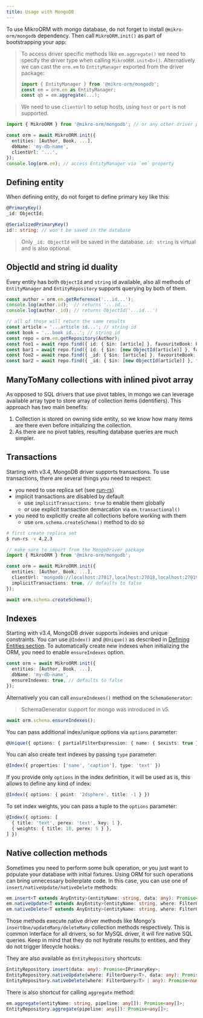 ```yaml
---
title: Usage with MongoDB
---
```


To use MikroORM with mongo database, do not forget to install `@mikro-orm/mongodb` dependency. Then call `MikroORM.init()` as part of bootstrapping your app:

> To access driver specific methods like `em.aggregate()` we need to specify the driver type when calling `MikroORM.init<D>()`. Alternatively we can cast the `orm.em` to `EntityManager` exported from the driver package:
>
> ```ts
> import { EntityManager } from '@mikro-orm/mongodb';
> const em = orm.em as EntityManager;
> const qb = em.aggregate(...);
> ```

> We need to use `clientUrl` to setup hosts, using `host` or `port` is not supported.

```ts
import { MikroORM } from '@mikro-orm/mongodb'; // or any other driver package

const orm = await MikroORM.init({
  entities: [Author, Book, ...],
  dbName: 'my-db-name',
  clientUrl: '...',
});
console.log(orm.em); // access EntityManager via `em` property
```

## Defining entity

When defining entity, do not forget to define primary key like this:

```ts
@PrimaryKey()
_id: ObjectId;

@SerializedPrimaryKey()
id!: string; // won't be saved in the database
```

> Only `_id: ObjectId` will be saved in the database. `id: string` is virtual and is also optional.

## ObjectId and string id duality

Every entity has both `ObjectId` and `string` id available, also all methods of `EntityManager` and `EntityRepository` supports querying by both of them.

```ts
const author = orm.em.getReference('...id...');
console.log(author.id);  // returns '...id...'
console.log(author._id); // returns ObjectId('...id...')

// all of those will return the same results
const article = '...article id...'; // string id
const book = '...book id...'; // string id
const repo = orm.em.getRepository(Author);
const foo1 = await repo.find({ id: { $in: [article] }, favouriteBook: book });
const bar1 = await repo.find({ id: { $in: [new ObjectId(article)] }, favouriteBook: new ObjectId(book) });
const foo2 = await repo.find({ _id: { $in: [article] }, favouriteBook: book });
const bar2 = await repo.find({ _id: { $in: [new ObjectId(article)] }, favouriteBook: new ObjectId(book) });
```

## ManyToMany collections with inlined pivot array

As opposed to SQL drivers that use pivot tables, in mongo we can leverage available array type to store array of collection items (identifiers). This approach has two main benefits:

1. Collection is stored on owning side entity, so we know how many items are there even before initializing the collection.
2. As there are no pivot tables, resulting database queries are much simpler.

## Transactions

Starting with v3.4, MongoDB driver supports transactions. To use transactions, there are several things you need to respect:

- you need to use replica set (see [run-rs](https://github.com/vkarpov15/run-rs))
- implicit transactions are disabled by default
  - use `implicitTransactions: true` to enable them globally
  - or use explicit transaction demarcation via `em.transactional()`
- you need to explicitly create all collections before working with them
  - use `orm.schema.createSchema()` method to do so

```sh
# first create replica set
$ run-rs -v 4.2.3
```

```ts
// make sure to import from the MongoDriver package
import { MikroORM } from '@mikro-orm/mongodb';

const orm = await MikroORM.init({
  entities: [Author, Book, ...],
  clientUrl: 'mongodb://localhost:27017,localhost:27018,localhost:27019/my-db-name?replicaSet=rs0',
  implicitTransactions: true, // defaults to false
});

await orm.schema.createSchema();
```

## Indexes

Starting with v3.4, MongoDB driver supports indexes and unique constraints. You can use `@Index()` and `@Unique()` as described in [Defining Entities section](./defining-entities.md#indexes). To automatically create new indexes when initializing the ORM, you need to enable `ensureIndexes` option.

```ts
const orm = await MikroORM.init({
  entities: [Author, Book, ...],
  dbName: 'my-db-name',
  ensureIndexes: true, // defaults to false
});
```

Alternatively you can call `ensureIndexes()` method on the `SchemaGenerator`:

> SchemaGenerator support for mongo was introduced in v5.

```ts
await orm.schema.ensureIndexes();
```

You can pass additional index/unique options via `options` parameter:

```ts
@Unique({ options: { partialFilterExpression: { name: { $exists: true } } }})
```

You can also create text indexes by passing `type` parameter:

```ts
@Index({ properties: ['name', 'caption'], type: 'text' })
```

If you provide only `options` in the index definition, it will be used as is, this allows to define any kind of index:

```ts
@Index({ options: { point: '2dsphere', title: -1 } })
```

To set index weights, you can pass a tuple to the `options` parameter:

```ts
@Index({ options: [
  { title: 'text', perex: 'text', key: 1 },
  { weights: { title: 10, perex: 5 } },
] })
```

## Native collection methods

Sometimes you need to perform some bulk operation, or you just want to populate your database with initial fixtures. Using ORM for such operations can bring unnecessary boilerplate code. In this case, you can use one of `insert/nativeUpdate/nativeDelete` methods:

```ts
em.insert<T extends AnyEntity>(entityName: string, data: any): Promise<IPrimaryKey>;
em.nativeUpdate<T extends AnyEntity>(entityName: string, where: FilterQuery<T>, data: any): Promise<number>;
em.nativeDelete<T extends AnyEntity>(entityName: string, where: FilterQuery<T> | any): Promise<number>;
```

Those methods execute native driver methods like Mongo's `insertOne/updateMany/deleteMany` collection methods respectively. This is common interface for all drivers, so for MySQL driver, it will fire native SQL queries. Keep in mind that they do not hydrate results to entities, and they do not trigger lifecycle hooks.

They are also available as `EntityRepository` shortcuts:

```ts
EntityRepository.insert(data: any): Promise<IPrimaryKey>;
EntityRepository.nativeUpdate(where: FilterQuery<T>, data: any): Promise<number>;
EntityRepository.nativeDelete(where: FilterQuery<T> | any): Promise<number>;
```

There is also shortcut for calling `aggregate` method:

```ts
em.aggregate(entityName: string, pipeline: any[]): Promise<any[]>;
EntityRepository.aggregate(pipeline: any[]): Promise<any[]>;
```
